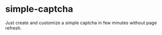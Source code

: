 simple-captcha
==============

Just create and customize a simple captcha in few minutes without page refresh.

